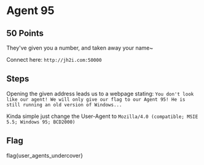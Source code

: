 # Agent 95
## 50 Points

They've given you a number, and taken away your name~

Connect here: `http://jh2i.com:50000`

## Steps

Opening the given address leads us to a webpage stating: `You don't look like our agent! We will only give our flag to our Agent 95! He is still running an old version of Windows... `

Kinda simple just change the User-Agent to `Mozilla/4.0 (compatible; MSIE 5.5; Windows 95; BCD2000)`

## Flag
flag{user_agents_undercover}
